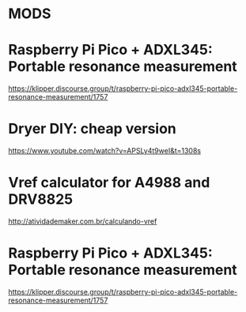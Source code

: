 

# MODS

# Raspberry Pi Pico + ADXL345: Portable resonance measurement 
https://klipper.discourse.group/t/raspberry-pi-pico-adxl345-portable-resonance-measurement/1757

# Dryer DIY: cheap version
https://www.youtube.com/watch?v=APSLy4t9weI&t=1308s


# Vref calculator for A4988 and DRV8825

http://atividademaker.com.br/calculando-vref


# Raspberry Pi Pico + ADXL345: Portable resonance measurement 
https://klipper.discourse.group/t/raspberry-pi-pico-adxl345-portable-resonance-measurement/1757
